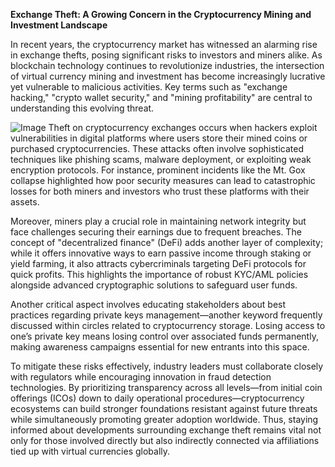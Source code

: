 **Exchange Theft: A Growing Concern in the Cryptocurrency Mining and Investment Landscape**

In recent years, the cryptocurrency market has witnessed an alarming rise in exchange thefts, posing significant risks to investors and miners alike. As blockchain technology continues to revolutionize industries, the intersection of virtual currency mining and investment has become increasingly lucrative yet vulnerable to malicious activities. Key terms such as "exchange hacking," "crypto wallet security," and "mining profitability" are central to understanding this evolving threat.


![Image](https://github.com/user-attachments/assets/31692037-0104-4703-abd1-696b6a7dd41b)
Theft on cryptocurrency exchanges occurs when hackers exploit vulnerabilities in digital platforms where users store their mined coins or purchased cryptocurrencies. These attacks often involve sophisticated techniques like phishing scams, malware deployment, or exploiting weak encryption protocols. For instance, prominent incidents like the Mt. Gox collapse highlighted how poor security measures can lead to catastrophic losses for both miners and investors who trust these platforms with their assets.

Moreover, miners play a crucial role in maintaining network integrity but face challenges securing their earnings due to frequent breaches. The concept of "decentralized finance" (DeFi) adds another layer of complexity; while it offers innovative ways to earn passive income through staking or yield farming, it also attracts cybercriminals targeting DeFi protocols for quick profits. This highlights the importance of robust KYC/AML policies alongside advanced cryptographic solutions to safeguard user funds.

Another critical aspect involves educating stakeholders about best practices regarding private keys management—another keyword frequently discussed within circles related to cryptocurrency storage. Losing access to one’s private key means losing control over associated funds permanently, making awareness campaigns essential for new entrants into this space.

To mitigate these risks effectively, industry leaders must collaborate closely with regulators while encouraging innovation in fraud detection technologies. By prioritizing transparency across all levels—from initial coin offerings (ICOs) down to daily operational procedures—cryptocurrency ecosystems can build stronger foundations resistant against future threats while simultaneously promoting greater adoption worldwide. Thus, staying informed about developments surrounding exchange theft remains vital not only for those involved directly but also indirectly connected via affiliations tied up with virtual currencies globally.